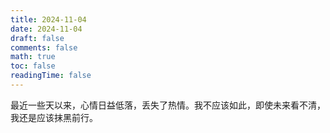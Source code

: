 ```yaml
---
title: 2024-11-04
date: 2024-11-04
draft: false
comments: false
math: true
toc: false
readingTime: false
---
```


最近一些天以来，心情日益低落，丢失了热情。我不应该如此，即使未来看不清，我还是应该抹黑前行。